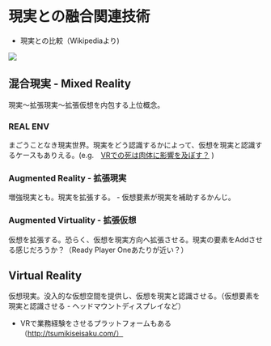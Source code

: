 # 現実との融合関連技術
- 現実との比較（Wikipediaより)


![](/uploaded/Reality-Virtuality_Continuum.png)

## 混合現実 - Mixed Reality

現実〜拡張現実〜拡張仮想を内包する上位概念。

### REAL ENV
 
 まごうことなき現実世界。現実をどう認識するかによって、仮想を現実と認識するケースもありえる。(e.g.　[VRでの死は肉体に影響を及ぼす？](https://srad.jp/story/18/10/30/0718214/) )
 
### Augmented Reality - 拡張現実

増強現実とも。現実を拡張する。 - 仮想要素が現実を補助するかんじ。

###  Augmented Virtuality - 拡張仮想

仮想を拡張する。恐らく、仮想を現実方向へ拡張させる。現実の要素をAddさせる感じだろうか？（Ready Player Oneあたりが近い？）
 
## Virtual Reality 

仮想現実。没入的な仮想空間を提供し、仮想を現実と認識させる。（仮想要素を現実と認識させる - ヘッドマウントディスプレイなど）
- VRで業務経験をさせるプラットフォームもある（http://tsumikiseisaku.com/）
